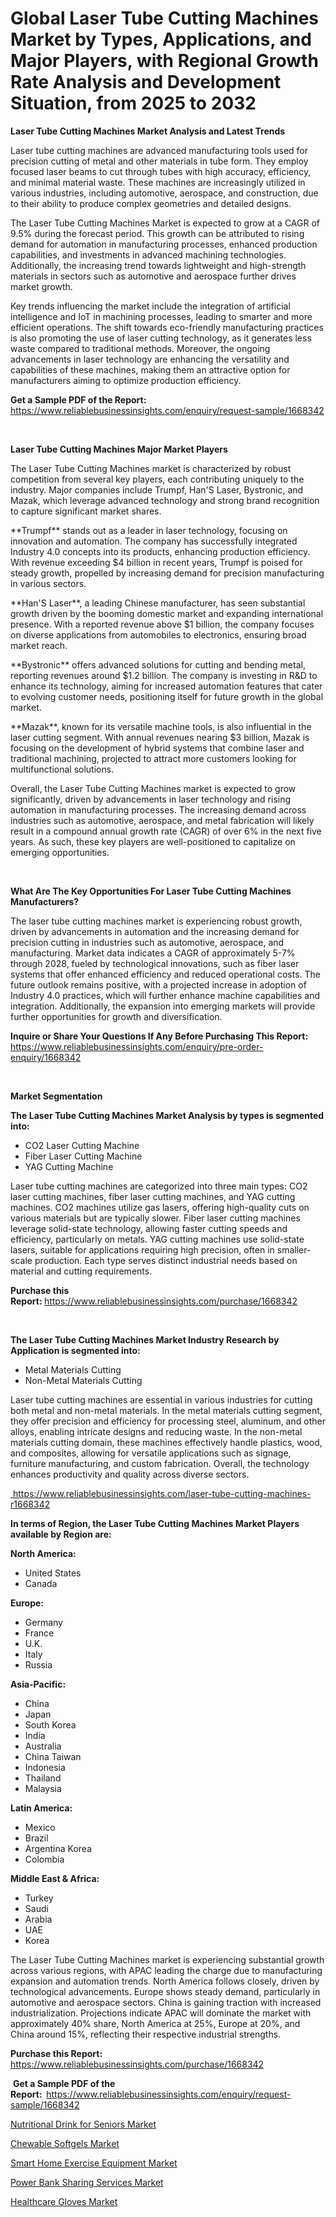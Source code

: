 <p><h1>Global Laser Tube Cutting Machines Market by Types, Applications, and Major Players, with Regional Growth Rate Analysis and Development Situation, from 2025 to 2032</h1></p><p><strong>Laser Tube Cutting Machines Market Analysis and Latest Trends</strong></p>
<p><p>Laser tube cutting machines are advanced manufacturing tools used for precision cutting of metal and other materials in tube form. They employ focused laser beams to cut through tubes with high accuracy, efficiency, and minimal material waste. These machines are increasingly utilized in various industries, including automotive, aerospace, and construction, due to their ability to produce complex geometries and detailed designs.</p><p>The Laser Tube Cutting Machines Market is expected to grow at a CAGR of 9.5% during the forecast period. This growth can be attributed to rising demand for automation in manufacturing processes, enhanced production capabilities, and investments in advanced machining technologies. Additionally, the increasing trend towards lightweight and high-strength materials in sectors such as automotive and aerospace further drives market growth.</p><p>Key trends influencing the market include the integration of artificial intelligence and IoT in machining processes, leading to smarter and more efficient operations. The shift towards eco-friendly manufacturing practices is also promoting the use of laser cutting technology, as it generates less waste compared to traditional methods. Moreover, the ongoing advancements in laser technology are enhancing the versatility and capabilities of these machines, making them an attractive option for manufacturers aiming to optimize production efficiency.</p></p>
<p><strong>Get a Sample PDF of the Report:&nbsp;</strong> <a href="https://www.reliablebusinessinsights.com/enquiry/request-sample/1668342?utm_campaign=57&utm_medium=2&utm_source=Github&utm_content=ia&utm_term=06032025&utm_id=laser-tube-cutting-machines">https://www.reliablebusinessinsights.com/enquiry/request-sample/1668342</a></p>
<p>&nbsp;</p>
<p><strong>Laser Tube Cutting Machines Major Market Players</strong></p>
<p><p>The Laser Tube Cutting Machines market is characterized by robust competition from several key players, each contributing uniquely to the industry. Major companies include Trumpf, Han'S Laser, Bystronic, and Mazak, which leverage advanced technology and strong brand recognition to capture significant market shares.</p><p>**Trumpf** stands out as a leader in laser technology, focusing on innovation and automation. The company has successfully integrated Industry 4.0 concepts into its products, enhancing production efficiency. With revenue exceeding $4 billion in recent years, Trumpf is poised for steady growth, propelled by increasing demand for precision manufacturing in various sectors.</p><p>**Han'S Laser**, a leading Chinese manufacturer, has seen substantial growth driven by the booming domestic market and expanding international presence. With a reported revenue above $1 billion, the company focuses on diverse applications from automobiles to electronics, ensuring broad market reach.</p><p>**Bystronic** offers advanced solutions for cutting and bending metal, reporting revenues around $1.2 billion. The company is investing in R&D to enhance its technology, aiming for increased automation features that cater to evolving customer needs, positioning itself for future growth in the global market.</p><p>**Mazak**, known for its versatile machine tools, is also influential in the laser cutting segment. With annual revenues nearing $3 billion, Mazak is focusing on the development of hybrid systems that combine laser and traditional machining, projected to attract more customers looking for multifunctional solutions.</p><p>Overall, the Laser Tube Cutting Machines market is expected to grow significantly, driven by advancements in laser technology and rising automation in manufacturing processes. The increasing demand across industries such as automotive, aerospace, and metal fabrication will likely result in a compound annual growth rate (CAGR) of over 6% in the next five years. As such, these key players are well-positioned to capitalize on emerging opportunities.</p></p>
<p>&nbsp;</p>
<p><strong>What Are The Key Opportunities For Laser Tube Cutting Machines Manufacturers?</strong></p>
<p><p>The laser tube cutting machines market is experiencing robust growth, driven by advancements in automation and the increasing demand for precision cutting in industries such as automotive, aerospace, and manufacturing. Market data indicates a CAGR of approximately 5-7% through 2028, fueled by technological innovations, such as fiber laser systems that offer enhanced efficiency and reduced operational costs. The future outlook remains positive, with a projected increase in adoption of Industry 4.0 practices, which will further enhance machine capabilities and integration. Additionally, the expansion into emerging markets will provide further opportunities for growth and diversification.</p></p>
<p><strong>Inquire or Share Your Questions If Any Before Purchasing This Report:</strong> <a href="https://www.reliablebusinessinsights.com/enquiry/pre-order-enquiry/1668342?utm_campaign=57&utm_medium=2&utm_source=Github&utm_content=ia&utm_term=06032025&utm_id=laser-tube-cutting-machines">https://www.reliablebusinessinsights.com/enquiry/pre-order-enquiry/1668342</a></p>
<p>&nbsp;</p>
<p><strong>Market Segmentation</strong></p>
<p><strong>The Laser Tube Cutting Machines Market Analysis by types is segmented into:</strong></p>
<p><ul><li>CO2 Laser Cutting Machine</li><li>Fiber Laser Cutting Machine</li><li>YAG Cutting Machine</li></ul></p>
<p><p>Laser tube cutting machines are categorized into three main types: CO2 laser cutting machines, fiber laser cutting machines, and YAG cutting machines. CO2 machines utilize gas lasers, offering high-quality cuts on various materials but are typically slower. Fiber laser cutting machines leverage solid-state technology, allowing faster cutting speeds and efficiency, particularly on metals. YAG cutting machines use solid-state lasers, suitable for applications requiring high precision, often in smaller-scale production. Each type serves distinct industrial needs based on material and cutting requirements.</p></p>
<p><strong>Purchase this Report:&nbsp;</strong><a href="https://www.reliablebusinessinsights.com/purchase/1668342?utm_campaign=57&utm_medium=2&utm_source=Github&utm_content=ia&utm_term=06032025&utm_id=laser-tube-cutting-machines">https://www.reliablebusinessinsights.com/purchase/1668342</a></p>
<p>&nbsp;</p>
<p><strong>The Laser Tube Cutting Machines Market Industry Research by Application is segmented into:</strong></p>
<p><ul><li>Metal Materials Cutting</li><li>Non-Metal Materials Cutting</li></ul></p>
<p><p>Laser tube cutting machines are essential in various industries for cutting both metal and non-metal materials. In the metal materials cutting segment, they offer precision and efficiency for processing steel, aluminum, and other alloys, enabling intricate designs and reducing waste. In the non-metal materials cutting domain, these machines effectively handle plastics, wood, and composites, allowing for versatile applications such as signage, furniture manufacturing, and custom fabrication. Overall, the technology enhances productivity and quality across diverse sectors.</p></p>
<p><a href="https://www.reliablebusinessinsights.com/laser-tube-cutting-machines-r1668342?utm_campaign=57&utm_medium=2&utm_source=Github&utm_content=ia&utm_term=06032025&utm_id=laser-tube-cutting-machines">&nbsp;https://www.reliablebusinessinsights.com/laser-tube-cutting-machines-r1668342</a></p>
<p><strong>In terms of Region, the Laser Tube Cutting Machines Market Players available by Region are:</strong></p>
<p>
    <p> <strong> North America: </strong>
        <ul>
            <li>United States</li>
            <li>Canada</li>
        </ul>
        </p> 
    <p> <strong> Europe: </strong>
        <ul>
            <li>Germany</li>
            <li>France</li>
            <li>U.K.</li>
            <li>Italy</li>
            <li>Russia</li>
        </ul>
        </p> 
    <p> <strong> Asia-Pacific: </strong>
        <ul>
            <li>China</li>
            <li>Japan</li>
            <li>South Korea</li>
            <li>India</li>
            <li>Australia</li>
            <li>China Taiwan</li>
            <li>Indonesia</li>
            <li>Thailand</li>
            <li>Malaysia</li>
        </ul>
        </p> 
    <p> <strong> Latin America: </strong>
        <ul>
            <li>Mexico</li>
            <li>Brazil</li>
            <li>Argentina Korea</li>
            <li>Colombia</li>
        </ul>
        </p> 
    <p> <strong> Middle East & Africa: </strong>
        <ul>
            <li>Turkey</li>
            <li>Saudi</li>
            <li>Arabia</li>
            <li>UAE</li>
            <li>Korea</li>
        </ul>
    </p>
    </p>
<p><p>The Laser Tube Cutting Machines market is experiencing substantial growth across various regions, with APAC leading the charge due to manufacturing expansion and automation trends. North America follows closely, driven by technological advancements. Europe shows steady demand, particularly in automotive and aerospace sectors. China is gaining traction with increased industrialization. Projections indicate APAC will dominate the market with approximately 40% share, North America at 25%, Europe at 20%, and China around 15%, reflecting their respective industrial strengths.</p></p>
<p><strong>Purchase this Report: </strong><a href="https://www.reliablebusinessinsights.com/purchase/1668342?utm_campaign=57&utm_medium=2&utm_source=Github&utm_content=ia&utm_term=06032025&utm_id=laser-tube-cutting-machines">https://www.reliablebusinessinsights.com/purchase/1668342</a></p>
<p>&nbsp;<strong>Get a Sample PDF of the Report:&nbsp;&nbsp;</strong><a href="https://www.reliablebusinessinsights.com/enquiry/request-sample/1668342?utm_campaign=57&utm_medium=2&utm_source=Github&utm_content=ia&utm_term=06032025&utm_id=laser-tube-cutting-machines">https://www.reliablebusinessinsights.com/enquiry/request-sample/1668342</a></p>
<p><strong></strong></p>
<p><p><a href="https://github.com/direepittr/Market-Research-Report-List-1/blob/main/nutritional-drink-for-seniors-market.md?utm_campaign=57&utm_medium=2&utm_source=Github&utm_content=ia&utm_term=06032025&utm_id=laser-tube-cutting-machines">Nutritional Drink for Seniors Market</a></p><p><a href="https://github.com/quiraytaibat/Market-Research-Report-List-1/blob/main/chewable-softgels-market.md?utm_campaign=57&utm_medium=2&utm_source=Github&utm_content=ia&utm_term=06032025&utm_id=laser-tube-cutting-machines">Chewable Softgels Market</a></p><p><a href="https://github.com/houltngake/Market-Research-Report-List-1/blob/main/smart-home-exercise-equipment-market.md?utm_campaign=57&utm_medium=2&utm_source=Github&utm_content=ia&utm_term=06032025&utm_id=laser-tube-cutting-machines">Smart Home Exercise Equipment Market</a></p><p><a href="https://github.com/pllahoithana9/Market-Research-Report-List-1/blob/main/power-bank-sharing-services-market.md?utm_campaign=57&utm_medium=2&utm_source=Github&utm_content=ia&utm_term=06032025&utm_id=laser-tube-cutting-machines">Power Bank Sharing Services Market</a></p><p><a href="https://github.com/lenjakam/Market-Research-Report-List-1/blob/main/healthcare-gloves-market.md?utm_campaign=57&utm_medium=2&utm_source=Github&utm_content=ia&utm_term=06032025&utm_id=laser-tube-cutting-machines">Healthcare Gloves Market</a></p></p>